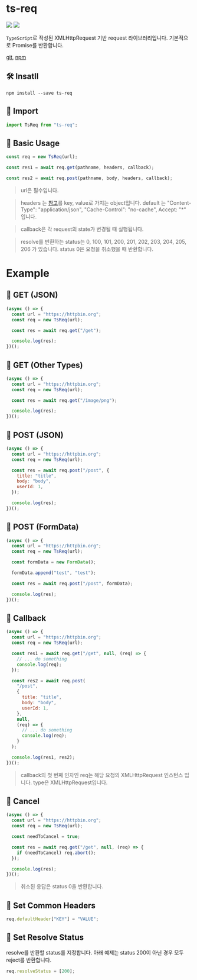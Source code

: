# ts-req

![](https://img.shields.io/bundlephobia/min/ts-req) ![](https://img.shields.io/badge/-0%20dependencies-blueviolet)

`TypeScript`로 작성된 XMLHttpRequest 기반 request 라이브러리입니다.
기본적으로 Promise를 반환합니다.

[git](https://github.com/junyeongCHOI/ts-req), [npm](https://www.npmjs.com/package/ts-req)

## 🛠 Insatll

```
npm install --save ts-req
```

## 📌 Import

```javascript
import TsReq from "ts-req";
```

## 💅 Basic Usage

```javascript
const req = new TsReq(url);

const res1 = await req.get(pathname, headers, callback);

const res2 = await req.post(pathname, body, headers, callback);
```

> url은 필수입니다.

> headers 는 [참고](https://developer.mozilla.org/en-US/docs/Web/HTTP/Headers)를 key, value로 가지는 object입니다. default 는 "Content-Type": "application/json", "Cache-Control": "no-cache", Accept: "\*" 입니다.

> callback은 각 request의 state가 변경될 때 실행됩니다.

> resolve를 반환하는 status는 0, 100, 101, 200, 201, 202, 203, 204, 205, 206 가 있습니다. status 0은 요청을 취소했을 때 반환합니다.

# Example

## 📝 GET (JSON)

```javascript
(async () => {
  const url = "https://httpbin.org";
  const req = new TsReq(url);

  const res = await req.get("/get");

  console.log(res);
})();
```

## 📝 GET (Other Types)

```javascript
(async () => {
  const url = "https://httpbin.org";
  const req = new TsReq(url);

  const res = await req.get("/image/png");

  console.log(res);
})();
```

## 📝 POST (JSON)

```javascript
(async () => {
  const url = "https://httpbin.org";
  const req = new TsReq(url);

  const res = await req.post("/post", {
    title: "title",
    body: "body",
    userId: 1,
  });

  console.log(res);
})();
```

## 📝 POST (FormData)

```javascript
(async () => {
  const url = "https://httpbin.org";
  const req = new TsReq(url);

  const formData = new FormData();

  formData.append("test", "test");

  const res = await req.post("/post", formData);

  console.log(res);
})();
```

## 📝 Callback

```javascript
(async () => {
  const url = "https://httpbin.org";
  const req = new TsReq(url);

  const res1 = await req.get("/get", null, (req) => {
    // ... do something
    console.log(req);
  });

  const res2 = await req.post(
    "/post",
    {
      title: "title",
      body: "body",
      userId: 1,
    },
    null,
    (req) => {
      // ... do something
      console.log(req);
    }
  );

  console.log(res1, res2);
})();
```

> callback의 첫 번째 인자인 req는 해당 요청의 XMLHttpRequest 인스턴스 입니다. type은 XMLHttpRequest입니다.

## 📝 Cancel

```javascript
(async () => {
  const url = "https://httpbin.org";
  const req = new TsReq(url);

  const needToCancel = true;

  const res = await req.get("/get", null, (req) => {
    if (needToCancel) req.abort();
  });

  console.log(res);
})();
```

> 취소된 응답은 status 0을 반환합니다.

## 📝 Set Common Headers

```javascript
req.defaultHeader["KEY"] = "VALUE";
```

## 📝 Set Resolve Status

resolve를 반환할 status를 지정합니다. 아래 예제는 status 200이 아닌 경우 모두 reject를 반환합니다.

```javascript
req.resolveStatus = [200];
```
